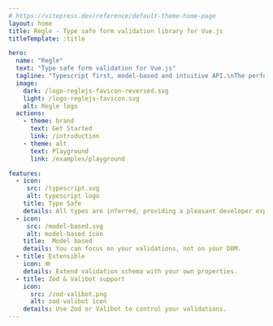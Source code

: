 ```yaml
---
# https://vitepress.dev/reference/default-theme-home-page
layout: home
title: Regle - Type safe form validation library for Vue.js
titleTemplate: :title

hero:
  name: "Regle"
  text: "Type safe form validation for Vue.js"
  tagline: "Typescript first, model-based and intuitive API.\nThe perfect evolution of Vuelidate."
  image:
    dark: /logo-reglejs-favicon-reversed.svg
    light: /logo-reglejs-favicon.svg
    alt: Regle logo
  actions:
    - theme: brand
      text: Get Started
      link: /introduction
    - theme: alt
      text: Playground
      link: /examples/playground

features:
  - icon: 
     src: /typescript.svg
     alt: typescript logo
    title: Type Safe
    details: All types are inferred, providing a pleasant developer experience.
  - icon: 
     src: /model-based.svg
     alt: model-based icon 
    title:  Model based
    details: You can focus on your validations, not on your DOM.
  - title: Extensible
    icon: 🪗
    details: Extend validation schema with your own properties.
  - title: Zod & Valibot support
    icon: 
      src: /zod-valibot.png
      alt: zod-valibot icon
    details: Use Zod or Valibot to control your validations.
---
```


